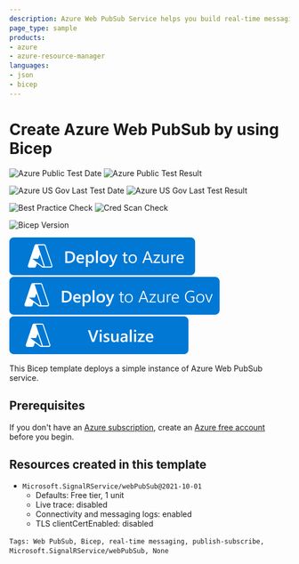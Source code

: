 ```yaml
---
description: Azure Web PubSub Service helps you build real-time messaging web applications using WebSockets and the publish-subscribe pattern. This uses Bicep language to create and configure a Web PubSub resource. You can use this template to conveniently deploy Web PubSub for a tutorial or testing, or as a building block for more complex deployments with Web PubSub.
page_type: sample
products:
- azure
- azure-resource-manager
languages:
- json
- bicep
---
```

# Create Azure Web PubSub by using Bicep

![Azure Public Test Date](https://azurequickstartsservice.blob.core.windows.net/badges/quickstarts/microsoft.web/azure-web-pubsub/PublicLastTestDate.svg)
![Azure Public Test Result](https://azurequickstartsservice.blob.core.windows.net/badges/quickstarts/microsoft.web/azure-web-pubsub/PublicDeployment.svg)

![Azure US Gov Last Test Date](https://azurequickstartsservice.blob.core.windows.net/badges/quickstarts/microsoft.web/azure-web-pubsub/FairfaxLastTestDate.svg)
![Azure US Gov Last Test Result](https://azurequickstartsservice.blob.core.windows.net/badges/quickstarts/microsoft.web/azure-web-pubsub/FairfaxDeployment.svg)

![Best Practice Check](https://azurequickstartsservice.blob.core.windows.net/badges/quickstarts/microsoft.web/azure-web-pubsub/BestPracticeResult.svg)
![Cred Scan Check](https://azurequickstartsservice.blob.core.windows.net/badges/quickstarts/microsoft.web/azure-web-pubsub/CredScanResult.svg)

![Bicep Version](https://azurequickstartsservice.blob.core.windows.net/badges/quickstarts/microsoft.web/azure-web-pubsub/BicepVersion.svg)

[![Deploy To Azure](https://raw.githubusercontent.com/Azure/azure-quickstart-templates/master/1-CONTRIBUTION-GUIDE/images/deploytoazure.svg?sanitize=true)](https://portal.azure.com/#create/Microsoft.Template/uri/https%3A%2F%2Fraw.githubusercontent.com%2FAzure%2Fazure-quickstart-templates%2Fmaster%2Fquickstarts%2Fmicrosoft.web%2Fazure-web-pubsub%2Fazuredeploy.json)
[![Deploy To Azure US Gov](https://raw.githubusercontent.com/Azure/azure-quickstart-templates/master/1-CONTRIBUTION-GUIDE/images/deploytoazuregov.svg?sanitize=true)](https://portal.azure.us/#create/Microsoft.Template/uri/https%3A%2F%2Fraw.githubusercontent.com%2FAzure%2Fazure-quickstart-templates%2Fmaster%2Fquickstarts%2Fmicrosoft.web%2Fazure-web-pubsub%2Fazuredeploy.json)
[![Visualize](https://raw.githubusercontent.com/Azure/azure-quickstart-templates/master/1-CONTRIBUTION-GUIDE/images/visualizebutton.svg?sanitize=true)](http://armviz.io/#/?load=https%3A%2F%2Fraw.githubusercontent.com%2FAzure%2Fazure-quickstart-templates%2Fmaster%2Fquickstarts%2Fmicrosoft.web%2Fazure-web-pubsub%2Fazuredeploy.json)

This Bicep template deploys a simple instance of Azure Web PubSub service. <!--For more information about how to use this template, see [Quickstart: Create an Azure Web PubSub service by using a Bicep file]( insert link here as soon as it is available )-->

## Prerequisites

If you don't have an [Azure subscription](/azure/guides/developer/azure-developer-guide#understanding-accounts-subscriptions-and-billing), create an [Azure free account](https://azure.microsoft.com/free/?ref=microsoft.com&utm_source=microsoft.com&utm_medium=docs&utm_campaign=visualstudio) before you begin.

## Resources created in this template

- `Microsoft.SignalRService/webPubSub@2021-10-01`
  - Defaults: Free tier, 1 unit
  - Live trace: disabled
  - Connectivity and messaging logs: enabled
  - TLS clientCertEnabled: disabled

`Tags: Web PubSub, Bicep, real-time messaging, publish-subscribe, Microsoft.SignalRService/webPubSub, None`
